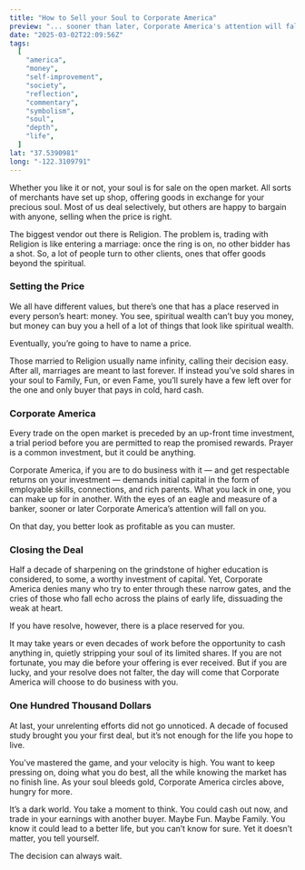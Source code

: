 ```yaml
---
title: "How to Sell your Soul to Corporate America"
preview: "... sooner than later, Corporate America's attention will fall on you. On that day, you better look as profitable as you can muster..."
date: "2025-03-02T22:09:56Z"
tags:
  [
    "america",
    "money",
    "self-improvement",
    "society",
    "reflection",
    "commentary",
    "symbolism",
    "soul",
    "depth",
    "life",
  ]
lat: "37.5390981"
long: "-122.3109791"
---
```


Whether you like it or not, your soul is for sale on the open market. All sorts of merchants have set up shop, offering goods in exchange for your precious soul. Most of us deal selectively, but others are happy to bargain with anyone, selling when the price is right.

The biggest vendor out there is Religion. The problem is, trading with Religion is like entering a marriage: once the ring is on, no other bidder has a shot. So, a lot of people turn to other clients, ones that offer goods beyond the spiritual.

### Setting the Price

We all have different values, but there’s one that has a place reserved in every person’s heart: money. You see, spiritual wealth can’t buy you money, but money can buy you a hell of a lot of things that look like spiritual wealth.

Eventually, you’re going to have to name a price.

Those married to Religion usually name infinity, calling their decision easy. After all, marriages are meant to last forever. If instead you’ve sold shares in your soul to Family, Fun, or even Fame, you’ll surely have a few left over for the one and only buyer that pays in cold, hard cash.

### Corporate America

Every trade on the open market is preceded by an up-front time investment, a trial period before you are permitted to reap the promised rewards. Prayer is a common investment, but it could be anything.

Corporate America, if you are to do business with it — and get respectable returns on your investment — demands initial capital in the form of employable skills, connections, and rich parents. What you lack in one, you can make up for in another. With the eyes of an eagle and measure of a banker, sooner or later Corporate America’s attention will fall on you.

On that day, you better look as profitable as you can muster.

### Closing the Deal

Half a decade of sharpening on the grindstone of higher education is considered, to some, a worthy investment of capital. Yet, Corporate America denies many who try to enter through these narrow gates, and the cries of those who fall echo across the plains of early life, dissuading the weak at heart.

If you have resolve, however, there is a place reserved for you.

It may take years or even decades of work before the opportunity to cash anything in, quietly stripping your soul of its limited shares. If you are not fortunate, you may die before your offering is ever received. But if you are lucky, and your resolve does not falter, the day will come that Corporate America will choose to do business with you.

### One Hundred Thousand Dollars

At last, your unrelenting efforts did not go unnoticed. A decade of focused study brought you your first deal, but it’s not enough for the life you hope to live.

You’ve mastered the game, and your velocity is high. You want to keep pressing on, doing what you do best, all the while knowing the market has no finish line. As your soul bleeds gold, Corporate America circles above, hungry for more.

It’s a dark world. You take a moment to think. You could cash out now, and trade in your earnings with another buyer. Maybe Fun. Maybe Family. You know it could lead to a better life, but you can’t know for sure. Yet it doesn’t matter, you tell yourself.

The decision can always wait.
